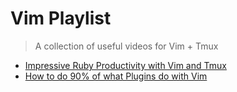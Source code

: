 # Vim Playlist

> A collection of useful videos for Vim + Tmux

- [Impressive Ruby Productivity with Vim and Tmux](https://www.youtube.com/watch?v=9jzWDr24UHQ)
- [How to do 90% of what Plugins do with Vim](https://www.youtube.com/watch?v=XA2WjJbmmoM)
